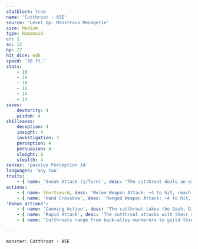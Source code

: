 ```yaml
---
statblock: true
name: 'Cutthroat - A5E'
source: 'Level Up: Monstrous Menagerie'
size: Medium
type: Humanoid
cr: 1
ac: 12
hp: 27
hit_dice: 6d8
speed: '30 ft.'
stats:
    - 10
    - 14
    - 10
    - 12
    - 14
    - 14
saves:
    dexterity: 4
    wisdom: 4
skillsaves:
    deception: 4
    insight: 4
    investigation: 3
    perception: 4
    persuasion: 4
    sleight: 0
    stealth: 4
senses: 'passive Perception 14'
languages: 'any two'
traits:
    - { name: 'Sneak Attack (1/Turn)', desc: "The cutthroat deals an extra 7 (2d6) damage when they hit with a weapon attack while they have advantage on the attack, or when the cutthroat's target is within 5 feet of an ally of the cutthroat while the cutthroat doesn't have disadvantage on the attack." }
actions:
    - { name: Shortsword, desc: 'Melee Weapon Attack: +4 to hit, reach 5 ft., one target. Hit: 5 (1d6 + 2) piercing damage.' }
    - { name: 'Hand Crossbow', desc: 'Ranged Weapon Attack: +4 to hit, range 30/120 ft., one target. Hit: 5 (1d6 + 2) piercing damage.' }
'bonus actions':
    - { name: 'Cunning Action', desc: 'The cutthroat takes the Dash, Disengage, Hide, or Use an Object action.' }
    - { name: 'Rapid Attack', desc: 'The cutthroat attacks with their shortsword.' }
    - { name: 'Cutthroats range from back-alley murderers to guild thieves to dungeon delvers', desc: 'They prefer a surprise attack to a frontal assault.' }

---
```

```statblock
monster: Cutthroat - A5E
```
